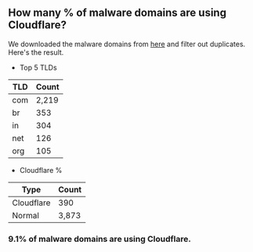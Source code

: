 ## How many % of malware domains are using Cloudflare?


We downloaded the malware domains from [here](https://urlhaus.abuse.ch) and filter out duplicates.
Here's the result.


[//]: # (start replacement)


- Top 5 TLDs

| TLD | Count |
| --- | --- |
| com | 2,219 |
| br | 353 |
| in | 304 |
| net | 126 |
| org | 105 |


- Cloudflare %

| Type | Count |
| --- | --- |
| Cloudflare | 390 |
| Normal | 3,873 |


### 9.1% of malware domains are using Cloudflare.